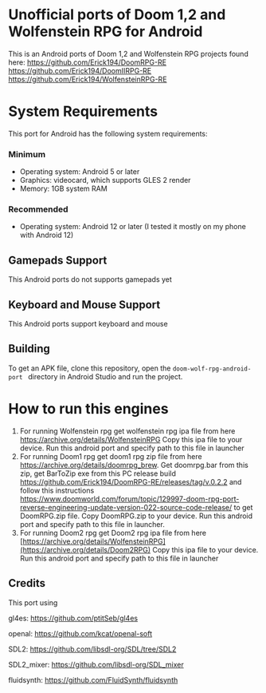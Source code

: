 # Unofficial ports of Doom 1,2 and Wolfenstein RPG for Android
This is an Android ports of Doom 1,2 and Wolfenstein RPG projects found here:
https://github.com/Erick194/DoomRPG-RE
https://github.com/Erick194/DoomIIRPG-RE
https://github.com/Erick194/WolfensteinRPG-RE

# System Requirements

This port for Android has the following system requirements:
### Minimum
* Operating system: Android 5 or later
* Graphics: videocard, which supports GLES 2 render
* Memory: 1GB system RAM

### Recommended
* Operating system: Android 12 or later (I tested it mostly on my phone with Android 12)

## Gamepads Support
This Android ports do not supports gamepads yet

## Keyboard and Mouse Support
This Android ports support keyboard and mouse

## Building

To get an APK file, clone this repository, open the `doom-wolf-rpg-android-port ` directory in Android Studio and run the project.

# How to run this engines
1. For running Wolfenstein rpg get wolfenstein rpg ipa file from here https://archive.org/details/WolfensteinRPG
   Copy this ipa file to your device.
   Run this android port and specify path to this file in launcher
2. For running Doom1 rpg get doom1 rpg zip file from here https://archive.org/details/doomrpg_brew.
Get doomrpg.bar from this zip, get BarToZip exe from this PC release build https://github.com/Erick194/DoomRPG-RE/releases/tag/v.0.2.2 
and follow this instructions https://www.doomworld.com/forum/topic/129997-doom-rpg-port-reverse-engineering-update-version-022-source-code-release/
to get DoomRPG.zip file. Copy DoomRPG.zip to your device.
   Run this android port and specify path to this file in launcher.
3.  For running Doom2 rpg get Doom2 rpg ipa file from here [https://archive.org/details/WolfensteinRPG](https://archive.org/details/Doom2RPG)
   Copy this ipa file to your device.
   Run this android port and specify path to this file in launcher

## Credits
This port using

gl4es: https://github.com/ptitSeb/gl4es

openal: https://github.com/kcat/openal-soft

SDL2: https://github.com/libsdl-org/SDL/tree/SDL2

SDL2_mixer: https://github.com/libsdl-org/SDL_mixer

fluidsynth: https://github.com/FluidSynth/fluidsynth
